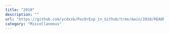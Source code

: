 ```yaml
---
title: "2010"
description: ""
url: "https://github.com/ycdxsb/PocOrExp_in_Github/tree/main/2010/README.md"
category: "Miscellaneous"
---
```

